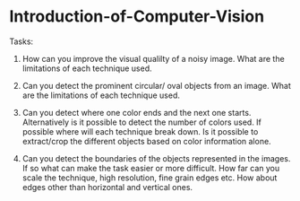 # Introduction-of-Computer-Vision
Tasks:
1.   How can you improve the visual qualilty of a noisy image. What are the limitations of each   technique used.
 
2.	Can you detect the prominent circular/ oval objects from an image. What are the limitations of each technique used.
3.	 Can you detect where one color ends and the next one starts. Alternatively is it possible to detect the number of colors used. If possible where will each technique break          down.
     Is it possible to extract/crop the different objects based on color information alone.
 

4.	Can you detect the boundaries of the objects represented in the images. If so what can make the task easier or more difficult.
     How far can you scale the technique, high resolution, fine grain edges etc.
     How about edges other than horizontal and vertical ones. 
 
